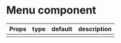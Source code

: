# Menu component

| Props | type | default | description |
| ----- | ---- | ------- | ----------- |
|       |      |         |             |
